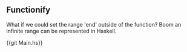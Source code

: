 ## Functionify

What if we could set the range 'end' outside of the function? Boom an infinite range can be represented in Haskell.  

{{git Main.hs}}
